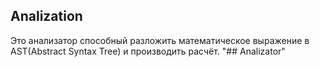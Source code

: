 ## Analization

Это анализатор способный разложить математическое выражение в AST(Abstract Syntax Tree) и производить расчёт.
"## Analizator" 
